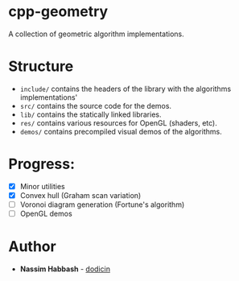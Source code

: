 # cpp-geometry

A collection of geometric algorithm implementations.

# Structure
- `include/` contains the headers of the library with the algorithms implementations'
- `src/` contains the source code for the demos.
- `lib/` contains the statically linked libraries.
- `res/` contains various resources for OpenGL (shaders, etc).
- `demos/` contains precompiled visual demos of the algorithms.

# Progress:
- [x] Minor utilities
- [x] Convex hull (Graham scan variation)
- [ ] Voronoi diagram generation (Fortune's algorithm)
- [ ] OpenGL demos

# Author

* **Nassim Habbash** - [dodicin](https://github.com/dodicin)

